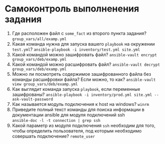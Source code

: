 # Самоконтроль выполненения задания

1. Где расположен файл с `some_fact` из второго пункта задания?
`group_vars/all/examp.yml `
2. Какая команда нужна для запуска вашего `playbook` на окружении `test.yml`?
`ansible-playbook -i inventory/test.yml site.yml`
3. Какой командой можно зашифровать файл?
`ansible-vault encrypt group_vars/deb/examp.yml`
4. Какой командой можно расшифровать файл?
`ansible-vault decrypt group_vars/deb/examp.yml`
5. Можно ли посмотреть содержимое зашифрованного файла без команды расшифровки файла? Если можно, то как?
`ansible-vault view group_vars/deb/examp.yml`
6. Как выглядит команда запуска `playbook`, если переменные зашифрованы?
`ansible-playbook -i inventory/prod.yml site.yml --ask-vault-password`
7. Как называется модуль подключения к host на windows? `winrm`
8. Приведите полный текст команды для поиска информации в документации ansible для модуля подключений ssh  
`ansible-doc -l -t connection | grep ssh`
9. Какой параметр из модуля подключения `ssh` необходим для того, чтобы определить пользователя, под которым необходимо совершать подключение?
`remote_user`
